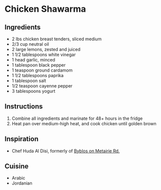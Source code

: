 # Chicken Shawarma

## Ingredients

- 2 lbs chicken breast tenders, sliced medium
- 2/3 cup neutral oil
- 2 large lemons, zested and juiced
- 1 1/2 tablespoons white vinegar
- 1 head garlic, minced
- 1 tablespoon black pepper
- 1 teaspoon ground cardamom
- 1 1/2 tablespoons paprika
- 1 tablespoon salt
- 1/2 teaspoon cayenne pepper
- 3 tablespoons yogurt

## Instructions

1. Combine all ingredients and marinate for 48+ hours in the fridge
2. Heat pan over medium-high heat, and cook chicken until golden brown

## Inspiration

- Chef Huda Al Disi, formerly of [Byblos on Metairie Rd.](https://www.byblosrestaurants.com/menu-old-metairie)

## Cuisine

- Arabic
- Jordanian
